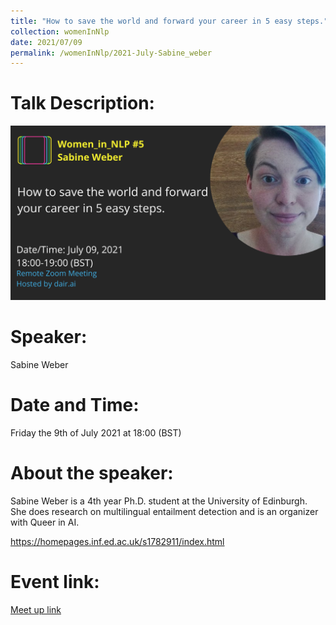```yaml
---
title: "How to save the world and forward your career in 5 easy steps."
collection: womenInNlp
date: 2021/07/09
permalink: /womenInNlp/2021-July-Sabine_weber
---
```

Talk Description:
=======
![alt text](/images/women_in_nlp/sabine_weber.png)

Speaker:
========
Sabine Weber

Date and Time:
==============
Friday the 9th of July 2021 at 18:00 (BST)

About the speaker:
==================
Sabine Weber is a 4th year Ph.D. student at the University of Edinburgh. She does research on multilingual entailment detection and is an organizer with Queer in AI.

https://homepages.inf.ed.ac.uk/s1782911/index.html

Event link:
===========
<a href="https://www.meetup.com/dair-ai/events/279070622/">Meet up link</a>
